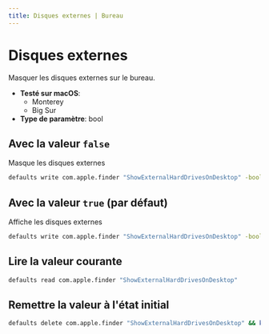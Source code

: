 ```yaml
---
title: Disques externes | Bureau
---
```


# Disques externes

Masquer les disques externes sur le bureau.

<!-- break lists -->

- **Testé sur macOS**:
  - Monterey
  - Big Sur
- **Type de paramètre**: bool

## Avec la valeur `false`

Masque les disques externes

```bash
defaults write com.apple.finder "ShowExternalHardDrivesOnDesktop" -bool "false" && killall Finder
```

## Avec la valeur `true` (par défaut)

Affiche les disques externes

```bash
defaults write com.apple.finder "ShowExternalHardDrivesOnDesktop" -bool "true" && killall Finder
```

## Lire la valeur courante

```bash
defaults read com.apple.finder "ShowExternalHardDrivesOnDesktop"
```

## Remettre la valeur à l'état initial

```bash
defaults delete com.apple.finder "ShowExternalHardDrivesOnDesktop" && killall Finder
```
